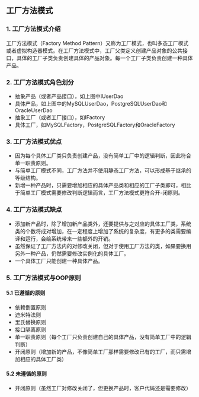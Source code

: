 ## 工厂方法模式

### 1. 工厂方法模式介绍
工厂方法模式（Factory Method Pattern）又称为工厂模式，也叫多态工厂模式或者虚拟构造器模式。在工厂方法模式中，工厂父类定义创建产品对象的公共接口，具体的工厂子类负责创建具体的产品对象。每一个工厂子类负责创建一种具体产品。

### 2. 工厂方法模式角色划分
* 抽象产品（或者产品接口），如上图中IUserDao
* 具体产品，如上图中的MySQLUserDao，PostgreSQLUserDao和OracleUserDao
* 抽象工厂（或者工厂接口），如IFactory
* 具体工厂，如MySQLFactory，PostgreSQLFactory和OracleFactory

### 3. 工厂方法模式优点
* 因为每个具体工厂类只负责创建产品，没有简单工厂中的逻辑判断，因此符合单一职责原则。
* 与简单工厂模式不同，工厂方法并不使用静态工厂方法，可以形成基于继承的等级结构。
* 新增一种产品时，只需要增加相应的具体产品类和相应的工厂子类即可，相比于简单工厂模式需要修改判断逻辑而言，工厂方法模式更符合开-闭原则。

### 4. 工厂方法模式缺点
* 添加新产品时，除了增加新产品类外，还要提供与之对应的具体工厂类，系统类的个数将成对增加，在一定程度上增加了系统的复杂度，有更多的类需要编译和运行，会给系统带来一些额外的开销。
* 虽然保证了工厂方法内的对修改关闭，但对于使用工厂方法的类，如果要换用另外一种产品，仍然需要修改实例化的具体工厂。
* 一个具体工厂只能创建一种具体产品。

### 5. 工厂方法模式与OOP原则
#### 5.1 已遵循的原则
* 依赖倒置原则
* 迪米特法则
* 里氏替换原则
* 接口隔离原则
* 单一职责原则（每个工厂只负责创建自己的具体产品，没有简单工厂中的逻辑判断）
* 开闭原则（增加新的产品，不像简单工厂那样需要修改已有的工厂，而只需增加相应的具体工厂类）
#### 5.2 未遵循的原则
* 开闭原则（虽然工厂对修改关闭了，但更换产品时，客户代码还是需要修改）